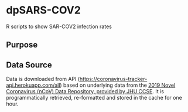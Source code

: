 # dpSARS-COV2
R scripts to show SAR-COV2 infection rates

## Purpose

## Data Source
Data is downloaded from API (https://coronavirus-tracker-api.herokuapp.com/all)
based on underlying data from the [2019 Novel Coronavirus (nCoV) Data Repository, provided
by JHU CCSE](https://github.com/CSSEGISandData/2019-nCoV). It is
programmatically retrieved, re-formatted and stored in the cache for one hour.

